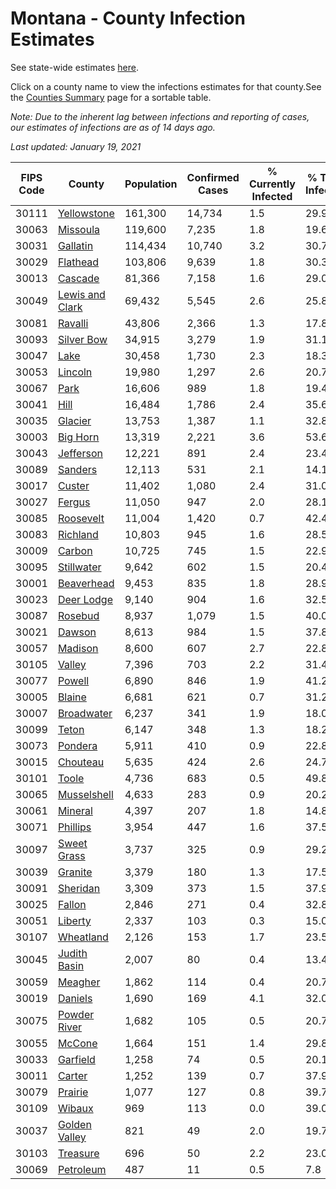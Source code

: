 # Montana - County Infection Estimates

See state-wide estimates [here](/infections/us-mt).

Click on a county name to view the infections estimates for that county.See the [Counties Summary](/infections/summary-counties) page for a sortable table.

*Note: Due to the inherent lag between infections and reporting of cases, our estimates of infections are as of 14 days ago.*

*Last updated: January 19, 2021*

|   FIPS Code |                             County |   Population |   Confirmed Cases |   % Currently Infected |   % Total Infected |
|-------------|------------------------------------|--------------|-------------------|------------------------|--------------------|
|       30111 |         [Yellowstone](yellowstone) |      161,300 |            14,734 |                    1.5 |               29.9 |
|       30063 |               [Missoula](missoula) |      119,600 |             7,235 |                    1.8 |               19.6 |
|       30031 |               [Gallatin](gallatin) |      114,434 |            10,740 |                    3.2 |               30.7 |
|       30029 |               [Flathead](flathead) |      103,806 |             9,639 |                    1.8 |               30.3 |
|       30013 |                 [Cascade](cascade) |       81,366 |             7,158 |                    1.6 |               29.0 |
|       30049 | [Lewis and Clark](lewis-and-clark) |       69,432 |             5,545 |                    2.6 |               25.8 |
|       30081 |                 [Ravalli](ravalli) |       43,806 |             2,366 |                    1.3 |               17.8 |
|       30093 |           [Silver Bow](silver-bow) |       34,915 |             3,279 |                    1.9 |               31.1 |
|       30047 |                       [Lake](lake) |       30,458 |             1,730 |                    2.3 |               18.3 |
|       30053 |                 [Lincoln](lincoln) |       19,980 |             1,297 |                    2.6 |               20.7 |
|       30067 |                       [Park](park) |       16,606 |               989 |                    1.8 |               19.4 |
|       30041 |                       [Hill](hill) |       16,484 |             1,786 |                    2.4 |               35.6 |
|       30035 |                 [Glacier](glacier) |       13,753 |             1,387 |                    1.1 |               32.8 |
|       30003 |               [Big Horn](big-horn) |       13,319 |             2,221 |                    3.6 |               53.6 |
|       30043 |             [Jefferson](jefferson) |       12,221 |               891 |                    2.4 |               23.4 |
|       30089 |                 [Sanders](sanders) |       12,113 |               531 |                    2.1 |               14.1 |
|       30017 |                   [Custer](custer) |       11,402 |             1,080 |                    2.4 |               31.0 |
|       30027 |                   [Fergus](fergus) |       11,050 |               947 |                    2.0 |               28.1 |
|       30085 |             [Roosevelt](roosevelt) |       11,004 |             1,420 |                    0.7 |               42.4 |
|       30083 |               [Richland](richland) |       10,803 |               945 |                    1.6 |               28.5 |
|       30009 |                   [Carbon](carbon) |       10,725 |               745 |                    1.5 |               22.9 |
|       30095 |           [Stillwater](stillwater) |        9,642 |               602 |                    1.5 |               20.4 |
|       30001 |           [Beaverhead](beaverhead) |        9,453 |               835 |                    1.8 |               28.9 |
|       30023 |           [Deer Lodge](deer-lodge) |        9,140 |               904 |                    1.6 |               32.5 |
|       30087 |                 [Rosebud](rosebud) |        8,937 |             1,079 |                    1.5 |               40.0 |
|       30021 |                   [Dawson](dawson) |        8,613 |               984 |                    1.5 |               37.8 |
|       30057 |                 [Madison](madison) |        8,600 |               607 |                    2.7 |               22.8 |
|       30105 |                   [Valley](valley) |        7,396 |               703 |                    2.2 |               31.4 |
|       30077 |                   [Powell](powell) |        6,890 |               846 |                    1.9 |               41.2 |
|       30005 |                   [Blaine](blaine) |        6,681 |               621 |                    0.7 |               31.2 |
|       30007 |           [Broadwater](broadwater) |        6,237 |               341 |                    1.9 |               18.0 |
|       30099 |                     [Teton](teton) |        6,147 |               348 |                    1.3 |               18.2 |
|       30073 |                 [Pondera](pondera) |        5,911 |               410 |                    0.9 |               22.8 |
|       30015 |               [Chouteau](chouteau) |        5,635 |               424 |                    2.6 |               24.7 |
|       30101 |                     [Toole](toole) |        4,736 |               683 |                    0.5 |               49.8 |
|       30065 |         [Musselshell](musselshell) |        4,633 |               283 |                    0.9 |               20.2 |
|       30061 |                 [Mineral](mineral) |        4,397 |               207 |                    1.8 |               14.8 |
|       30071 |               [Phillips](phillips) |        3,954 |               447 |                    1.6 |               37.5 |
|       30097 |         [Sweet Grass](sweet-grass) |        3,737 |               325 |                    0.9 |               29.2 |
|       30039 |                 [Granite](granite) |        3,379 |               180 |                    1.3 |               17.5 |
|       30091 |               [Sheridan](sheridan) |        3,309 |               373 |                    1.5 |               37.9 |
|       30025 |                   [Fallon](fallon) |        2,846 |               271 |                    0.4 |               32.8 |
|       30051 |                 [Liberty](liberty) |        2,337 |               103 |                    0.3 |               15.0 |
|       30107 |             [Wheatland](wheatland) |        2,126 |               153 |                    1.7 |               23.5 |
|       30045 |       [Judith Basin](judith-basin) |        2,007 |                80 |                    0.4 |               13.4 |
|       30059 |                 [Meagher](meagher) |        1,862 |               114 |                    0.4 |               20.7 |
|       30019 |                 [Daniels](daniels) |        1,690 |               169 |                    4.1 |               32.0 |
|       30075 |       [Powder River](powder-river) |        1,682 |               105 |                    0.5 |               20.7 |
|       30055 |                   [McCone](mccone) |        1,664 |               151 |                    1.4 |               29.8 |
|       30033 |               [Garfield](garfield) |        1,258 |                74 |                    0.5 |               20.1 |
|       30011 |                   [Carter](carter) |        1,252 |               139 |                    0.7 |               37.9 |
|       30079 |                 [Prairie](prairie) |        1,077 |               127 |                    0.8 |               39.7 |
|       30109 |                   [Wibaux](wibaux) |          969 |               113 |                    0.0 |               39.0 |
|       30037 |     [Golden Valley](golden-valley) |          821 |                49 |                    2.0 |               19.7 |
|       30103 |               [Treasure](treasure) |          696 |                50 |                    2.2 |               23.0 |
|       30069 |             [Petroleum](petroleum) |          487 |                11 |                    0.5 |                7.8 |